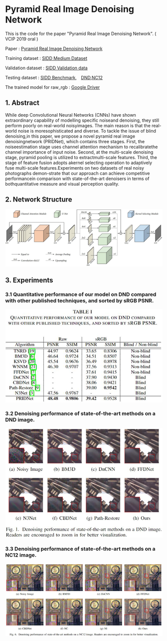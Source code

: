# Pyramid Real Image Denoising Network
This is the code for the paper "Pyramid Real Image Denoising Network". ( VCIP 2019 oral )

Paper : [Pyramid Real Image Denoising Network](https://arxiv.org/abs/1908.00273?context=cs.CV)

Training dataset : [SIDD Medium Dataset](https://www.eecs.yorku.ca/~kamel/sidd/dataset.php)

Validation dataset : [SIDD Validation data](https://www.eecs.yorku.ca/~kamel/sidd/benchmark.php)

Testing dataset : [SIDD Benchmark](https://www.eecs.yorku.ca/~kamel/sidd/benchmark.php),&emsp;[DND](https://noise.visinf.tu-darmstadt.de/),[NC12](http://demo.ipol.im/demo/125/archive/)

The trained model for raw_rgb : [Google Driver](https://drive.google.com/drive/folders/1hXEYHpwF0wjKHl5loR58HklSSNMxtg7v?usp=sharing) 


## 1. Abstract
While deep Convolutional Neural Networks (CNNs) have  shown  extraordinary  capability  of  modelling  specific  noiseand  denoising,  they  still  perform  poorly  on  real-world  noisyimages.  The  main  reason  is  that  the  real-world  noise  is  moresophisticated and diverse. To tackle the issue of blind denoising,in this paper, we propose a novel pyramid real image denoisingnetwork (PRIDNet), which contains three stages. First, the noiseestimation stage uses channel attention mechanism to recalibratethe  channel  importance  of  input  noise.  Second,  at  the  multi-scale  denoising  stage,  pyramid  pooling  is  utilized  to  extractmulti-scale  features.  Third,  the  stage  of  feature  fusion  adopts  akernel selecting operation to adaptively fuse multi-scale features.Experiments  on  two  datasets  of  real  noisy  photographs  demon-strate  that  our  approach  can  achieve  competitive  performancein  comparison  with  state-of-the-art  denoisers  in  terms  of  bothquantitative  measure  and  visual  perception  quality.

## 2. Network Structure
![avatar](figs/net.jpg)

## 3. Experiments

### 3.1 Quantitative performance of our model on DND compared with other published techniques, and sorted by sRGB PSNR.
![avatar](figs/DND-1.jpg)
### 3.2 Denoising performance of state-of-the-art methods on a DND image.
![avatar](figs/DND-2.jpg)
### 3.3 Denoising performance of state-of-the-art methods on a NC12 image.
![avatar](figs/NC12.jpg)
